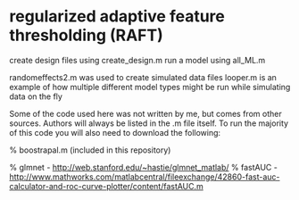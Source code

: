 # regularized adaptive feature thresholding (RAFT)
create design files using create_design.m
run a model using all_ML.m

randomeffects2.m was used to create simulated data files
looper.m is an example of how multiple different model types might be run while simulating data on the fly

Some of the code used here was not written by me, but comes from other sources. Authors will always be listed in the .m file itself.
To run the majority of this code you will also need to download the following:

% boostrapal.m (included in this repository)

% glmnet - http://web.stanford.edu/~hastie/glmnet_matlab/
% fastAUC - http://www.mathworks.com/matlabcentral/fileexchange/42860-fast-auc-calculator-and-roc-curve-plotter/content/fastAUC.m
